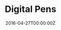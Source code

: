 ---
title: Digital Pens
summary: Towards an autonomaic tools to assess and train learner's handwriting
tags:
- handwriting
- cowriter
date: "2016-04-27T00:00:00Z"

links:
- icon: user
  icon_pack: fas
  name: Thibault Asselborn
  url: https://people.epfl.ch/thibault.asselborn?lang=en

- icon: user
  icon_pack: fas
  name: Corinne Lebourgeois
  url: https://people.epfl.ch//corinne.lebourgeois?lang=en

- icon: user
  icon_pack: fas
  name: Pierre Dillenbourg
  url: https://people.epfl.ch/pierre.dillenbourg?lang=en

image:
  caption: Photo by Thibault Asselborn
  focal_point: Smart
---